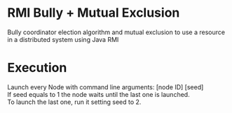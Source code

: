 # RMI Bully + Mutual Exclusion
Bully coordinator election algorithm and mutual exclusion to use a resource in a distributed system using Java RMI  
# Execution
Launch every Node with command line arguments: [node ID] [seed]  
If seed equals to 1 the node waits until the last one is launched.  
To launch the last one, run it setting seed to 2. 
